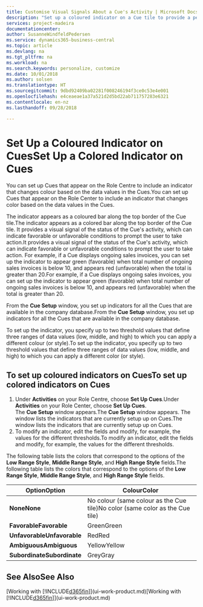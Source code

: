 ```yaml
---
title: Customise Visual Signals About a Cue's Activity | Microsoft Docs
description: "Set up a coloured indicator on a Cue tile to provide a personalised visual signal of the Cue’s activity."
services: project-madeira
documentationcenter: 
author: SusanneWindfeldPedersen
ms.service: dynamics365-business-central
ms.topic: article
ms.devlang: na
ms.tgt_pltfrm: na
ms.workload: na
ms.search.keywords: personalize, customize
ms.date: 10/01/2018
ms.author: solsen
ms.translationtype: HT
ms.sourcegitcommit: 9dbd92409ba02281f008246194f3ce0c53e4e001
ms.openlocfilehash: e4ceaeae1a37a521d2d5bd22ab711757283e6321
ms.contentlocale: en-nz
ms.lasthandoff: 09/28/2018

---
```

# <a name="set-up-a-colored-indicator-on-cues"></a><span data-ttu-id="014fa-103">Set Up a Coloured Indicator on Cues</span><span class="sxs-lookup"><span data-stu-id="014fa-103">Set Up a Colored Indicator on Cues</span></span>
<span data-ttu-id="014fa-104">You can set up Cues that appear on the Role Centre to include an indicator that changes colour based on the data values in the Cues.</span><span class="sxs-lookup"><span data-stu-id="014fa-104">You can set up Cues that appear on the Role Center to include an indicator that changes color based on the data values in the Cues.</span></span>

<span data-ttu-id="014fa-105">The indicator appears as a coloured bar along the top border of the Cue tile.</span><span class="sxs-lookup"><span data-stu-id="014fa-105">The indicator appears as a colored bar along the top border of the Cue tile.</span></span> <span data-ttu-id="014fa-106">It provides a visual signal of the status of the Cue's activity, which can indicate favorable or unfavorable conditions to prompt the user to take action.</span><span class="sxs-lookup"><span data-stu-id="014fa-106">It provides a visual signal of the status of the Cue's activity, which can indicate favorable or unfavorable conditions to prompt the user to take action.</span></span> <span data-ttu-id="014fa-107">For example, if a Cue displays ongoing sales invoices, you can set up the indicator to appear green (favorable) when total number of ongoing sales invoices is below 10, and appears red (unfavorable) when the total is greater than 20.</span><span class="sxs-lookup"><span data-stu-id="014fa-107">For example, if a Cue displays ongoing sales invoices, you can set up the indicator to appear green (favorable) when total number of ongoing sales invoices is below 10, and appears red (unfavorable) when the total is greater than 20.</span></span>

<span data-ttu-id="014fa-108">From the **Cue Setup** window, you set up indicators for all the Cues that are available in the company database.</span><span class="sxs-lookup"><span data-stu-id="014fa-108">From the **Cue Setup** window, you set up indicators for all the Cues that are available in the company database.</span></span>

<span data-ttu-id="014fa-109">To set up the indicator, you specify up to two threshold values that define three ranges of data values (low, middle, and high) to which you can apply a different colour (or style).</span><span class="sxs-lookup"><span data-stu-id="014fa-109">To set up the indicator, you specify up to two threshold values that define three ranges of data values (low, middle, and high) to which you can apply a different color (or style).</span></span>

## <a name="to-set-up-colored-indicators-on-cues"></a><span data-ttu-id="014fa-110">To set up coloured indicators on Cues</span><span class="sxs-lookup"><span data-stu-id="014fa-110">To set up colored indicators on Cues</span></span>
1. <span data-ttu-id="014fa-111">Under **Activities** on your Role Centre, choose **Set Up Cues**.</span><span class="sxs-lookup"><span data-stu-id="014fa-111">Under **Activities** on your Role Center, choose **Set Up Cues**.</span></span>  
   <span data-ttu-id="014fa-112">The **Cue Setup** window appears.</span><span class="sxs-lookup"><span data-stu-id="014fa-112">The **Cue Setup** window appears.</span></span> <span data-ttu-id="014fa-113">The window lists the indicators that are currently setup up on Cues.</span><span class="sxs-lookup"><span data-stu-id="014fa-113">The window lists the indicators that are currently setup up on Cues.</span></span>
2. <span data-ttu-id="014fa-114">To modify an indicator, edit the fields and modify, for example, the values for the different thresholds.</span><span class="sxs-lookup"><span data-stu-id="014fa-114">To modify an indicator, edit the fields and modify, for example, the values for the different thresholds.</span></span>  

<span data-ttu-id="014fa-115">The following table lists the colors that correspond to the options of the **Low Range Style**, **Middle Range Style**, and **High Range Style** fields.</span><span class="sxs-lookup"><span data-stu-id="014fa-115">The following table lists the colors that correspond to the options of the **Low Range Style**, **Middle Range Style**, and **High Range Style** fields.</span></span>

| <span data-ttu-id="014fa-116">Option</span><span class="sxs-lookup"><span data-stu-id="014fa-116">Option</span></span> | <span data-ttu-id="014fa-117">Colour</span><span class="sxs-lookup"><span data-stu-id="014fa-117">Color</span></span> |
| --- | --- |
| <span data-ttu-id="014fa-118">**None**</span><span class="sxs-lookup"><span data-stu-id="014fa-118">**None**</span></span> |<span data-ttu-id="014fa-119">No colour (same colour as the Cue tile)</span><span class="sxs-lookup"><span data-stu-id="014fa-119">No color (same color as the Cue tile)</span></span>|
| <span data-ttu-id="014fa-120">**Favorable**</span><span class="sxs-lookup"><span data-stu-id="014fa-120">**Favorable**</span></span> |<span data-ttu-id="014fa-121">Green</span><span class="sxs-lookup"><span data-stu-id="014fa-121">Green</span></span> |
| <span data-ttu-id="014fa-122">**Unfavorable**</span><span class="sxs-lookup"><span data-stu-id="014fa-122">**Unfavorable**</span></span> |<span data-ttu-id="014fa-123">Red</span><span class="sxs-lookup"><span data-stu-id="014fa-123">Red</span></span> |
| <span data-ttu-id="014fa-124">**Ambiguous**</span><span class="sxs-lookup"><span data-stu-id="014fa-124">**Ambiguous**</span></span> |<span data-ttu-id="014fa-125">Yellow</span><span class="sxs-lookup"><span data-stu-id="014fa-125">Yellow</span></span> |
| <span data-ttu-id="014fa-126">**Subordinate**</span><span class="sxs-lookup"><span data-stu-id="014fa-126">**Subordinate**</span></span> |<span data-ttu-id="014fa-127">Grey</span><span class="sxs-lookup"><span data-stu-id="014fa-127">Gray</span></span> |

## <a name="see-also"></a><span data-ttu-id="014fa-128">See Also</span><span class="sxs-lookup"><span data-stu-id="014fa-128">See Also</span></span>
<span data-ttu-id="014fa-129">[Working with [!INCLUDE[d365fin](includes/d365fin_md.md)]](ui-work-product.md)</span><span class="sxs-lookup"><span data-stu-id="014fa-129">[Working with [!INCLUDE[d365fin](includes/d365fin_md.md)]](ui-work-product.md)</span></span>

